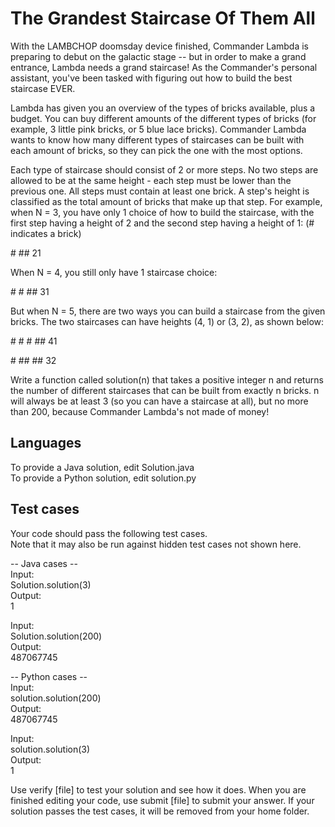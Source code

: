 # The Grandest Staircase Of Them All
With the LAMBCHOP doomsday device finished, Commander Lambda is preparing to debut on the galactic stage -- but in order to make a grand entrance, Lambda needs a grand staircase! As the Commander's personal assistant, you've been tasked with figuring out how to build the best staircase EVER. 

Lambda has given you an overview of the types of bricks available, plus a budget. You can buy different amounts of the different types of bricks (for example, 3 little pink bricks, or 5 blue lace bricks). Commander Lambda wants to know how many different types of staircases can be built with each amount of bricks, so they can pick the one with the most options. 

Each type of staircase should consist of 2 or more steps.  No two steps are allowed to be at the same height - each step must be lower than the previous one. All steps must contain at least one brick. A step's height is classified as the total amount of bricks that make up that step.
For example, when N = 3, you have only 1 choice of how to build the staircase, with the first step having a height of 2 and the second step having a height of 1: (# indicates a brick)

\#
\#\#
21

When N = 4, you still only have 1 staircase choice:

\#
\#
\#\#
31
 
But when N = 5, there are two ways you can build a staircase from the given bricks. The two staircases can have heights (4, 1) or (3, 2), as shown below:

\#
\#
\#
\#\#
41

\#
\#\#
\#\#
32

Write a function called solution(n) that takes a positive integer n and returns the number of different staircases that can be built from exactly n bricks. n will always be at least 3 (so you can have a staircase at all), but no more than 200, because Commander Lambda's not made of money!

## Languages
To provide a Java solution, edit Solution.java  
To provide a Python solution, edit solution.py  

## Test cases
Your code should pass the following test cases.  
Note that it may also be run against hidden test cases not shown here.  

-- Java cases --  
Input:  
Solution.solution(3)  
Output:  
    1  

Input:  
Solution.solution(200)  
Output:  
    487067745  

-- Python cases --  
Input:  
solution.solution(200)  
Output:  
    487067745  

Input:  
solution.solution(3)  
Output:  
    1  

Use verify [file] to test your solution and see how it does. When you are finished editing your code, use submit [file] to submit your answer. If your solution passes the test cases, it will be removed from your home folder.